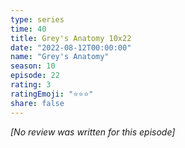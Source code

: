 ```yaml
---
type: series
time: 40
title: Grey's Anatomy 10x22
date: "2022-08-12T00:00:00"
name: "Grey's Anatomy"
season: 10
episode: 22
rating: 3
ratingEmoji: "⭐️⭐️⭐️"
share: false
---
```


*[No review was written for this episode]*
